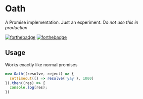 # Oath

A Promise implementation. Just an experiment. *Do not use this in production*

[![forthebadge](https://forthebadge.com/images/badges/0-percent-optimized.svg)](https://forthebadge.com)
[![forthebadge](https://forthebadge.com/images/badges/60-percent-of-the-time-works-every-time.svg)](https://forthebadge.com)


## Usage

Works exactly like normal promises

```js
new Oath((resolve, reject) => {
  setTimeout(() => resolve('yay'), 1000)
}).then((res) => {
  console.log(res);
})
```
